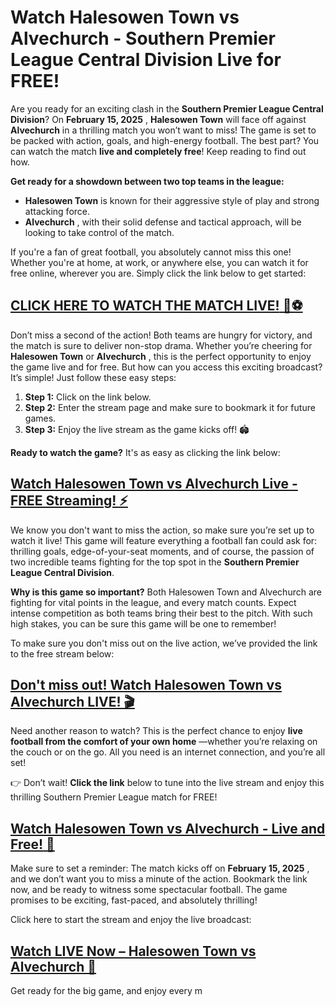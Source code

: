 # Watch Halesowen Town vs Alvechurch - Southern Premier League Central Division Live for FREE!

Are you ready for an exciting clash in the **Southern Premier League Central Division**? On **February 15, 2025** , **Halesowen Town** will face off against **Alvechurch** in a thrilling match you won’t want to miss! The game is set to be packed with action, goals, and high-energy football. The best part? You can watch the match **live and completely free**! Keep reading to find out how.

**Get ready for a showdown between two top teams in the league:**

- **Halesowen Town** is known for their aggressive style of play and strong attacking force.
- **Alvechurch** , with their solid defense and tactical approach, will be looking to take control of the match.

If you're a fan of great football, you absolutely cannot miss this one! Whether you're at home, at work, or anywhere else, you can watch it for free online, wherever you are. Simply click the link below to get started:

## [**CLICK HERE TO WATCH THE MATCH LIVE!** 🎥⚽](https://tinyurl.com/livestreamfreeo?st=Halesowen+Town+vs+Alvechurch&si=ghc)

Don’t miss a second of the action! Both teams are hungry for victory, and the match is sure to deliver non-stop drama. Whether you’re cheering for **Halesowen Town** or **Alvechurch** , this is the perfect opportunity to enjoy the game live and for free. But how can you access this exciting broadcast? It’s simple! Just follow these easy steps:

1. **Step 1:** Click on the link below.
2. **Step 2:** Enter the stream page and make sure to bookmark it for future games.
3. **Step 3:** Enjoy the live stream as the game kicks off! 🏟️

**Ready to watch the game?** It's as easy as clicking the link below:

## [**Watch Halesowen Town vs Alvechurch Live - FREE Streaming! ⚡**](https://tinyurl.com/livestreamfreeo?st=Halesowen+Town+vs+Alvechurch&si=ghc)

We know you don't want to miss the action, so make sure you’re set up to watch it live! This game will feature everything a football fan could ask for: thrilling goals, edge-of-your-seat moments, and of course, the passion of two incredible teams fighting for the top spot in the **Southern Premier League Central Division**.

**Why is this game so important?** Both Halesowen Town and Alvechurch are fighting for vital points in the league, and every match counts. Expect intense competition as both teams bring their best to the pitch. With such high stakes, you can be sure this game will be one to remember!

To make sure you don't miss out on the live action, we’ve provided the link to the free stream below:

## [**Don't miss out! Watch Halesowen Town vs Alvechurch LIVE! 🎬**](https://tinyurl.com/livestreamfreeo?st=Halesowen+Town+vs+Alvechurch&si=ghc)

Need another reason to watch? This is the perfect chance to enjoy **live football from the comfort of your own home** —whether you’re relaxing on the couch or on the go. All you need is an internet connection, and you’re all set!

👉 Don’t wait! **Click the link** below to tune into the live stream and enjoy this thrilling Southern Premier League match for FREE!

## [**Watch Halesowen Town vs Alvechurch - Live and Free!** 🌟](https://tinyurl.com/livestreamfreeo?st=Halesowen+Town+vs+Alvechurch&si=ghc)

Make sure to set a reminder: The match kicks off on **February 15, 2025** , and we don’t want you to miss a minute of the action. Bookmark the link now, and be ready to witness some spectacular football. The game promises to be exciting, fast-paced, and absolutely thrilling!

Click here to start the stream and enjoy the live broadcast:

## [**Watch LIVE Now – Halesowen Town vs Alvechurch 🎥**](https://tinyurl.com/livestreamfreeo?st=Halesowen+Town+vs+Alvechurch&si=ghc)

Get ready for the big game, and enjoy every m
